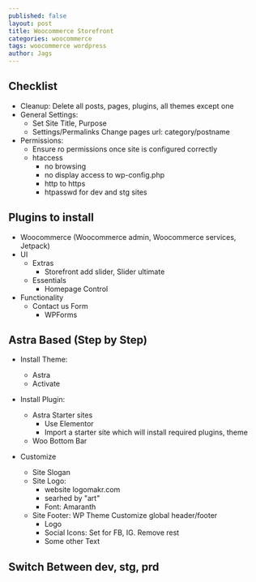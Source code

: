```yaml
---
published: false
layout: post
title: Woocommerce Storefront
categories: woocommerce
tags: woocommerce wordpress
author: Jags
---
```

## Checklist
- Cleanup: Delete all posts, pages, plugins, all themes except one
- General Settings:
    - Set Site Title, Purpose
    - Settings/Permalinks Change pages url: category/postname
- Permissions:
    - Ensure ro permissions once site is configured correctly
    - htaccess
        - no browsing
        - no display access to wp-config.php
        - http to https
        - htpasswd for dev and stg sites
        
## Plugins to install
- Woocommerce (Woocommerce admin, Woocommerce services, Jetpack)
- UI
    - Extras
        - Storefront add slider, Slider ultimate
    - Essentials
        - Homepage Control
- Functionality
    - Contact us Form
        - WPForms

## Astra Based (Step by Step)
- Install Theme: 
    - Astra
    - Activate
- Install Plugin: 
    - Astra Starter sites
        - Use Elementor
        - Import a starter site which will install required plugins, theme
    - Woo Bottom Bar

- Customize
    - Site Slogan
    - Site Logo: 
      - website logomakr.com
      - searhed by "art"
      - Font: Amaranth
    - Site Footer: WP Theme Customize global header/footer
      - Logo
      - Social Icons: Set for FB, IG. Remove rest
      - Some other Text
    


## Switch Between dev, stg, prd